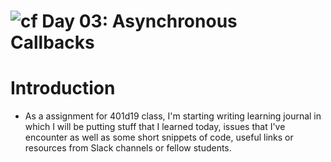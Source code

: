 ![cf](http://i.imgur.com/7v5ASc8.png) Day 03: Asynchronous Callbacks
=====================================

# Introduction

* As a assignment for 401d19 class, I'm starting writing learning journal in which I will be putting stuff that I learned today, issues that I've encounter as well as some short snippets of code, useful links or resources from Slack channels or fellow students.
